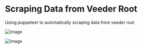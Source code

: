 
# Scraping Data from Veeder Root
Using puppeteer to automatically scraping data from veeder root 

![image](https://user-images.githubusercontent.com/74519762/185865165-59815563-1f56-4e89-93ac-0e7879d0e5c2.png)


![image](https://user-images.githubusercontent.com/74519762/185868690-dc1a06a6-c856-4fdf-9948-e8577b3a3db2.png)


